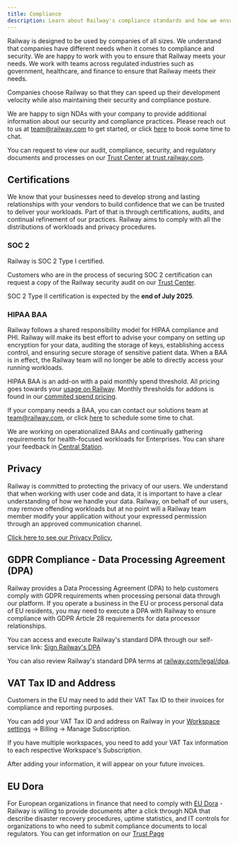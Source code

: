 ```yaml
---
title: Compliance
description: Learn about Railway's compliance standards and how we ensure security and regulatory adherence.
---
```


Railway is designed to be used by companies of all sizes. We understand that companies have different needs when it comes to compliance and security. We are happy to work with you to ensure that Railway meets your needs. We work with teams across regulated industries such as government, healthcare, and finance to ensure that Railway meets their needs.

Companies choose Railway so that they can speed up their development velocity while also maintaining their security and compliance posture.

We are happy to sign NDAs with your company to provide additional information about our security and compliance practices. Please reach out to us at [team@railway.com](mailto:team@railway.com) to get started, or click [here](https://cal.com/team/railway/work-with-railway?duration=30) to book some time to chat.

You can request to view our audit, compliance, security, and regulatory documents and processes on our [Trust Center at trust.railway.com](https://trust.railway.com).

## Certifications

We know that your businesses need to develop strong and lasting relationships with your vendors to build confidence that we can be trusted to deliver your workloads. Part of that is through certifications, audits, and continual refinement of our practices. Railway aims to comply with all the distributions of workloads and privacy procedures.

### SOC 2

Railway is SOC 2 Type I certified.

Customers who are in the process of securing SOC 2 certification can request a copy of the Railway security audit on our [Trust Center](https://trust.railway.com).

SOC 2 Type II certification is expected by the **end of July 2025**.

### HIPAA BAA

Railway follows a shared responsibility model for HIPAA compliance and PHI. Railway will make its best effort to advise your company on setting up encryption for your data, auditing the storage of keys, establishing access control, and ensuring secure storage of sensitive patient data. When a BAA is in effect, the Railway team will no longer be able to directly access your running workloads.

HIPAA BAA is an add-on with a paid monthly spend threshold. All pricing goes towards your [usage on Railway](/reference/pricing#committed-spend-tiers). Monthly thresholds for addons is found in our [commited spend pricing](/reference/pricing#committed-spend-tiers).

If your company needs a BAA, you can contact our solutions team at [team@railway.com](mailto:team@railway.com), or click [here](https://cal.com/team/railway/work-with-railway?duration=30) to schedule some time to chat.

We are working on operationalized BAAs and continually gathering requirements for health-focused workloads for Enterprises. You can share your feedback in [Central Station](https://station.railway.com/feedback).

## Privacy

Railway is committed to protecting the privacy of our users. We understand that when working with user code and data, it is important to have a clear understanding of how we handle your data. Railway, on behalf of our users, may remove offending workloads but at no point will a Railway team member modify your application without your expressed permission through an approved communication channel.

[Click here to see our Privacy Policy.](https://railway.com/legal/privacy)

## GDPR Compliance - Data Processing Agreement (DPA)

Railway provides a Data Processing Agreement (DPA) to help customers comply with GDPR requirements when processing personal data through our platform. If you operate a business in the EU or process personal data of EU residents, you may need to execute a DPA with Railway to ensure compliance with GDPR Article 28 requirements for data processor relationships.

You can access and execute Railway's standard DPA through our self-service link: [Sign Railway's DPA](https://powerforms.docusign.net/0c38a448-eda3-4139-99d6-f9c0eef94154?env=na4&acct=c0c04fce-9579-4f79-b028-7a946a40077d&accountId=c0c04fce-9579-4f79-b028-7a946a40077d)

You can also review Railway's standard DPA terms at [railway.com/legal/dpa](https://railway.com/legal/dpa).

## VAT Tax ID and Address

Customers in the EU may need to add their VAT Tax ID to their invoices for compliance and reporting purposes.

You can add your VAT Tax ID and address on Railway in your [Workspace settings](https://railway.com/workspace/billing) -> Billing -> Manage Subscription.

If you have multiple workspaces, you need to add your VAT Tax information to each respective Workspace's Subscription.

After adding your information, it will appear on your future invoices.

## EU Dora

For European organizations in finance that need to comply with [EU Dora](https://www.eiopa.europa.eu/digital-operational-resilience-act-dora_en) - Railway is willing to provide documents after a click through NDA that describe disaster recovery procedures, uptime statistics, and IT controls for organizations to who need to submit compliance documents to local regulators. You can get information on our [Trust Page](https://trust.railway.com)
